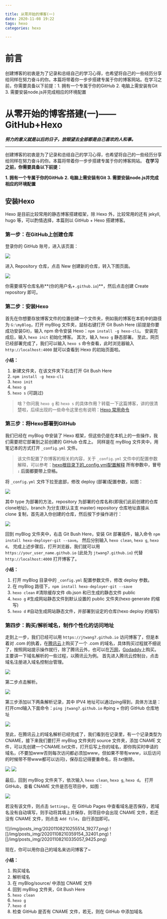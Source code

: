 ```yaml
---

title: 从零开始的博客(一)
date: 2020-11-08 19:22
tags: hexo
categories: hexo

---
```

# 前言
创建博客的初衷是为了记录和总结自己的学习心得，也希望将自己的一些经历分享给同样在努力奋斗的你。本篇将带着你一步步搭建专属于你的博客网站。在学习之前，你需要具备以下前提：1. 拥有一个专属于你的GitHub 2. 电脑上需安装有Git 3. 需要安装node.js并完成相应的环境配置
<!-- more -->

# 从零开始的博客搭建(一)——GitHub+Hexo
***努力的意义就是以后的日子，放眼望去全部都是自己喜欢的人和事。***

---
创建博客的初衷是为了记录和总结自己的学习心得，也希望将自己的一些经历分享给同样在努力奋斗的你。本篇将带着你一步步搭建专属于你的博客网站。
**在学习之前，你需要具备以下前提：**

**1. 拥有一个专属于你的GitHub**
**2. 电脑上需安装有Git**
**3. 需要安装node.js并完成相应的环境配置**

## 安装Hexo
Hexo 是目前比较常用的静态博客搭建框架，除 Hexo 外，比较常用的还有 jekyll, hugo 等，可以酌情选择，本篇则以 GitHub + Hexo 搭建博客。

### 第一步：在GitHub上创建仓库
登录你的 GitHub 账号，进入该页面：

![](/img/posts_img/20201108195954111_21042.png)

进入 Repository 仓库，点击 New 创建新的仓库，转入下图页面。

![](/img/posts_img/20201108200309207_10161.png)

你需要填写仓库名称**(你的用户名+`.github.io`)**，然后点击创建 Create repository 即可。

### 第二步：安装Hexo
首先在你想要存放博客文件的位置创建一个文件夹，例如我的博客在本机中的路径为 `G:\myBlog`，打开 myBlog 文件夹，鼠标右键打开 Git Bush Here (前提是你要成功安装Git)，输入 npm 命令安装 Hexo：`npm install -g hexo-cli`。
安装完成后，输入 `hexo init` 初始化博客。
其次，输入 `hexo g` 静态部署。
至此，网页已经部署完成了，我们可以输入 `hexo s` 命令查看，此时浏览器输入 `http://localhost:4000` 就可以查看到 Hexo 的初始页面啦。

**小结：**

1. 新建文件夹，在该文件夹下右击打开 Git Bush Here
2. `npm install -g hexo-cli`
3. `hexo init`
4. `hexo g`
5. `hexo s` (可跳过)

> 啥？你问我 `hexo g` 和 `hexo s` 的具体作用？转载一下这篇博客，讲的很清楚啦，后续出现的一些命令这里也有说明：[Hexo 常用命令](https://blog.csdn.net/dxxzst/article/details/76135935)

### 第三步：将Hexo部署到GitHub
我们已经在 myBlog 中安装了 Hexo 框架，但这些仍是在本机上的一些操作，我们需要把它部署到之前创建的 GitHub 仓库上。
同样是在 myBlog 文件夹中，用笔记本的方式打开 `_config.yml` 文件。
> 该文件配置了你博客的相关的内容，关于 `_config.yml` 文件中的配置参数解释，可以参考：[hexo根目录下的_config.yml配置解释](https://blog.csdn.net/zemprogram/article/details/104288872)
> **所有参数中，冒号 `:` 后面都要带上空格。**

将 `_config.yml` 文件下拉至底部，修改 deploy (部署)配置参数，如图：

![](/img/posts_img/20201108202628168_13089.png)

其中 type 为部署的方法，repository 为部署的仓库名称(即我们此前创建的仓库clone地址)，branch 为分支(默认主支 master)
repository 仓库地址直接从 clone 复制，首先进入你创建的仓库，然后按下步操作进行：

![](/img/posts_img/20201108203039449_16182.png)

回到 myBlog 文件夹中，右击 Git Bush Here，安装 Git 部署插件，输入命令 `npm install hexo-deployer-git --save`。
然后分别输入 `hexo clean`, `hexo g`, `hexo d`。
完成上述步骤后，打开浏览器，我们就可以用 `https://your_user_name.github.io` (此处为 `jtwang7.github.io`) 代替 `http://localhost:4000` 打开博客了。

**小结：**

1. 打开 myBlog 目录中的 `_config.yml` 配置参数文件，修改 deploy 参数。
2. 在 myBlog 路径下，`npm install hexo-deployer-git --save`
3. `hexo clean` #清除缓存文件 db.json 和已生成的静态文件 public
4. `hexo g` #生成网站静态文件到默认设置的 public 文件夹(hexo generate 的缩写)
5. `hexo d` #自动生成网站静态文件，并部署到设定的仓库(hexo deploy 的缩写)

### 第四步：购买/解析域名，制作个性化的访问地址
走到上一步，我们已经可以用 `https://jtwang7.github.io` 访问博客了，但是本着对 .com 的执着，在[腾讯云](https://cloud.tencent.com/?fromSource=gwzcw.2212127.2212127.2212127&utm_medium=cpd&utm_id=gwzcw.2212127.2212127.2212127)上购买了一个 .com 的域名，具体购买过程就不细说了，按照网站提示操作就行，除了腾讯云外，也可以在[万网](https://wanwang.aliyun.com/)，[Godaddy](https://sg.godaddy.com/zh/offers/domains/godaddycom?isc=gennbacn07&countryview=1&currencyType=CNY&utm_source=baidu&utm_medium=cpc&utm_term=Title&utm_campaign=zh-cn_corp_sem_x_b_x_bz_001&utm_content=Brandzone%20PC&gclid=CIXh9LjPmecCFdOavAoddDkHcw&gclsrc=ds)上购买。
主要讲一下域名解析的一些过程，以腾讯云为例。
首先进入腾讯云控制台，点击域名注册进入域名控制台管理。

![](/img/posts_img/20201108204915553_22845.png)

第二步点击解析。

![](/img/posts_img/20201108204944145_13319.png)

第三步添加以下两条解析记录，其中 IPV4 地址可以通过ping得到，具体方法是：打开cmd输入下面命令：`ping jtwang7.github.io` #ping + 你的 GitHub 仓库地址

![](/img/posts_img/20201108205233329_15863.png)

至此，在腾讯云上的域名解析已经完成了，我们看到在记录里，有一个记录类型为 CNAME，接下来我们要打开 myBlog 文件夹的 source 文件夹，添加 CNAME 文件，可以先创建一个CNAME.txt文件，打开后写上你的域名，即你购买时申请的域名，(不要加www否则每次访问都必须加www，但如果不带有www，以后访问的时候带不带www都可以访问)，保存后记得要重命名，将.txt删除。

![](/img/posts_img/20201108205644657_21100.png)
![](/img/posts_img/20201108205702960_15023.png)

最后，回到 myBlog 文件夹下，依次输入 `hexo clean`, `hexo g`, `hexo d`。
打开 GitHub，查看 CNAME 文件是否在项目中，如图：

![](/img/posts_img/20201108210014793_7086.png)

若没有该文件，则点击 `Settings`，在 GitHub Pages 中查看域名是否保存，若域名没有自动填写，则手动将其填上并保存，则项目中会出现 CNAME 文件，若还没有 CNAME 文件，则点击 `Add file`，自行添加即可。

![]/img/posts_img/20201108210255514_19277.png)
![]/img/posts_img/20201108210359154_32401.png)
![]/img/posts_img/20201108210335057_9425.png)

现在，你可以用你自己的域名来访问博客了~

**小结：**

1. 购买域名
2. 解析域名
3. 在 myBlog/source/ 中添加 CNAME 文件
4. 回到 myBlog 文件夹，Git Bush Here
5. `hexo clean`
6. `hexo g`
7. `hexo d`
8. 检查 GitHub 是否有 CNAME 文件，若无，则在 GitHub 中添加域名


